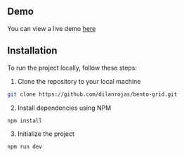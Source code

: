 ## Demo

You can view a live demo [here](https://rest-countries-api-dilan.pages.dev/)

## Installation

To run the project locally, follow these steps:

1. Clone the repository to your local machine

```bash
git clone https://github.com/dilanrojas/bento-grid.git
```

2. Install dependencies using NPM

```bash
npm install
```

3. Initialize the project

```bash
npm run dev
```
